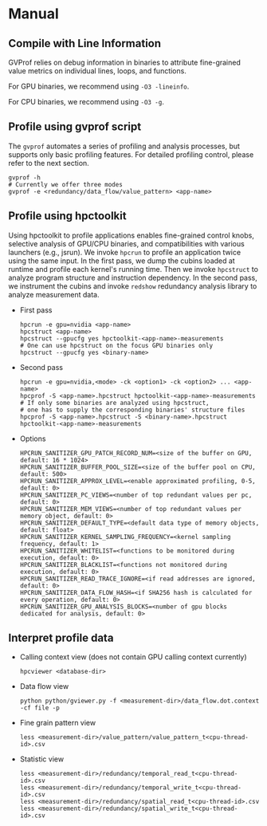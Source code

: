 # Manual

## Compile with Line Information

GVProf relies on debug information in binaries to attribute fine-grained value metrics on individual lines, loops, and functions. 

For GPU binaries, we recommend using `-O3 -lineinfo`.

For CPU binaries, we recommend using `-O3 -g`.

## Profile using gvprof script

The `gvprof` automates a series of profiling and analysis processes, but supports only basic profiling features. For detailed profiling control, please refer to the next section.

```
gvprof -h
# Currently we offer three modes
gvprof -e <redundancy/data_flow/value_pattern> <app-name>
```

## Profile using hpctoolkit

Using hpctoolkit to profile applications enables fine-grained control knobs, selective analysis of GPU/CPU binaries, and compatibilities with various launchers (e.g., jsrun).
We invoke `hpcrun` to profile an application twice using the same input.
In the first pass, we dump the cubins loaded at runtime and profile each kernel's running time.
Then we invoke `hpcstruct` to analyze program structure and instruction dependency.
In the second pass, we instrument the cubins and invoke `redshow` redundancy analysis library to analyze measurement data.

- First pass
   
      hpcrun -e gpu=nvidia <app-name>
      hpcstruct <app-name>
      hpcstruct --gpucfg yes hpctoolkit-<app-name>-measurements
      # One can use hpcstruct on the focus GPU binaries only 
      hpcstruct --gpucfg yes <binary-name>
   
- Second pass

      hpcrun -e gpu=nvidia,<mode> -ck <option1> -ck <option2> ... <app-name>
      hpcprof -S <app-name>.hpcstruct hpctoolkit-<app-name>-measurements    
      # If only some binaries are analyzed using hpcstruct,
      # one has to supply the corresponding binaries' structure files
      hpcprof -S <app-name>.hpcstruct -S <binary-name>.hpcstruct hpctoolkit-<app-name>-measurements    

- Options

      HPCRUN_SANITIZER_GPU_PATCH_RECORD_NUM=<size of the buffer on GPU, default: 16 * 1024>
      HPCRUN_SANITIZER_BUFFER_POOL_SIZE=<size of the buffer pool on CPU, default: 500>
      HPCRUN_SANITIZER_APPROX_LEVEL=<enable approximated profiling, 0-5, default: 0>
      HPCRUN_SANITIZER_PC_VIEWS=<number of top redundant values per pc, default: 0>
      HPCRUN_SANITIZER_MEM_VIEWS=<number of top redundant values per memory object, default: 0>
      HPCRUN_SANITIZER_DEFAULT_TYPE=<default data type of memory objects, default: float>
      HPCRUN_SANITIZER_KERNEL_SAMPLING_FREQUENCY=<kernel sampling frequency, default: 1>
      HPCRUN_SANITIZER_WHITELIST=<functions to be monitored during execution, default: 0>
      HPCRUN_SANITIZER_BLACKLIST=<functions not monitored during execution, default: 0>
      HPCRUN_SANITIZER_READ_TRACE_IGNORE=<if read addresses are ignored, default: 0>
      HPCRUN_SANITIZER_DATA_FLOW_HASH=<if SHA256 hash is calculated for every operation, default: 0>
      HPCRUN_SANITIZER_GPU_ANALYSIS_BLOCKS=<number of gpu blocks dedicated for analysis, default: 0>

## Interpret profile data

- Calling context view (does not contain GPU calling context currently)

      hpcviewer <database-dir>
      
- Data flow view

      python python/gviewer.py -f <measurement-dir>/data_flow.dot.context -cf file -p 

- Fine grain pattern view

      less <measurement-dir>/value_pattern/value_pattern_t<cpu-thread-id>.csv
      
- Statistic view

      less <measurement-dir>/redundancy/temporal_read_t<cpu-thread-id>.csv
      less <measurement-dir>/redundancy/temporal_write_t<cpu-thread-id>.csv
      less <measurement-dir>/redundancy/spatial_read_t<cpu-thread-id>.csv
      less <measurement-dir>/redundancy/spatial_write_t<cpu-thread-id>.csv
